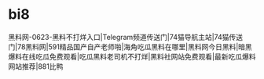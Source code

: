 # bi8
黑料网-0623-黑料不打烊入口|Telegram频道传送门|74猫导航主站|74猫传送门|78黑料网|591精品国产自产老师啪|海角吃瓜黑料在哪里|黑料网今日黑料|暗黑爆料在线吃瓜免费观看|吃瓜黑料老司机不打烊|黑料社网站免费观看|最新吃瓜爆料网站推荐|881比鸭
